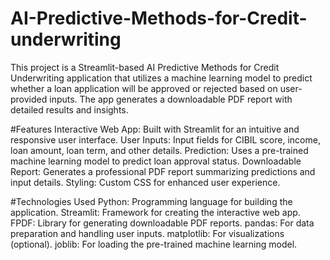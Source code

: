 # AI-Predictive-Methods-for-Credit-underwriting
This project is a Streamlit-based AI Predictive Methods for Credit Underwriting application that utilizes a machine learning model to predict whether a loan application will be approved or rejected based on user-provided inputs. The app generates a downloadable PDF report with detailed results and insights.

#Features
Interactive Web App: Built with Streamlit for an intuitive and responsive user interface.
User Inputs: Input fields for CIBIL score, income, loan amount, loan term, and other details.
Prediction: Uses a pre-trained machine learning model to predict loan approval status.
Downloadable Report: Generates a professional PDF report summarizing predictions and input details.
Styling: Custom CSS for enhanced user experience.

#Technologies Used
Python: Programming language for building the application.
Streamlit: Framework for creating the interactive web app.
FPDF: Library for generating downloadable PDF reports.
pandas: For data preparation and handling user inputs.
matplotlib: For visualizations (optional).
joblib: For loading the pre-trained machine learning model.

